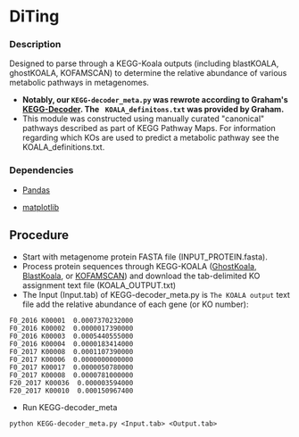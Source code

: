 DiTing
================================================================
### Description ###
Designed to parse through a KEGG-Koala outputs (including blastKOALA, ghostKOALA, KOFAMSCAN) to determine the relative abundance of various metabolic pathways in metagenomes.

* **Notably, our `KEGG-decoder_meta.py` was rewrote according to Graham's [KEGG-Decoder](https://github.com/bjtully/BioData/tree/master/KEGGDecoder). The ` KOALA_definitons.txt` was provided by Graham.** 
* This module was constructed using manually curated "canonical" pathways described as part of KEGG Pathway Maps. For information regarding which KOs are used to predict a metabolic pathway see the KOALA_definitions.txt. 


### Dependencies ###

* [Pandas](http://pandas.pydata.org/pandas-docs/stable/install.html)

* [matplotlib](http://matplotlib.org/users/installing.html)


## Procedure ##
* Start with metagenome protein FASTA file (INPUT_PROTEIN.fasta).
* Process protein sequences through KEGG-KOALA ([GhostKoala](https://www.kegg.jp/ghostkoala/), [BlastKoala](https://www.kegg.jp/blastkoala/), or [KOFAMSCAN](https://www.genome.jp/tools/kofamkoala/)) and download the tab-delimited KO assignment text file (KOALA_OUTPUT.txt)
* The Input (Input.tab) of KEGG-decoder_meta.py is `The KOALA output` text file add the relative abundance of each gene (or KO number):
```
F0_2016 K00001  0.0007370232000 
F0_2016 K00002  0.0000017390000 
F0_2016 K00003  0.0005440555000 
F0_2016 K00004  0.0000183414000
F0_2017 K00008  0.0001107390000
F0_2017 K00006  0.0000000000000
F0_2017 K00017  0.0000050780000
F0_2017 K00008  0.0000781000000
F20_2017 K00036  0.000003594000
F20_2017 K00010  0.000150967400

```

* Run KEGG-decoder_meta
```
python KEGG-decoder_meta.py <Input.tab> <Output.tab>
```
